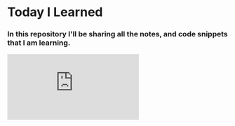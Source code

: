 # Today I Learned

### In this repository I'll be sharing all the notes, and code snippets that I am learning.

![Image](https://www.freepik.com/free-vector/learning-concept-illustration_14230944.htm#query=student&position=1&from_view=search)